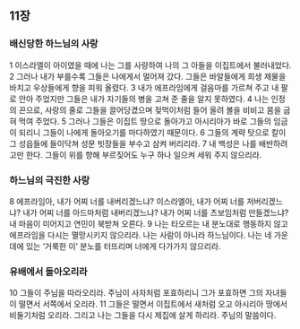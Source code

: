 ## 11장
### 배신당한 하느님의 사랑
1 이스라엘이 아이였을 때에 나는 그를 사랑하여 나의 그 아들을 이집트에서 불러내었다.
2 그러나 내가 부를수록 그들은 나에게서 멀어져 갔다. 그들은 바알들에게 희생 제물을 바치고 우상들에게 향을 피워 올렸다.
3 내가 에프라임에게 걸음마를 가르쳐 주고 내 팔로 안아 주었지만 그들은 내가 자기들의 병을 고쳐 준 줄을 알지 못하였다.
4 나는 인정의 끈으로, 사랑의 줄로 그들을 끌어당겼으며 젖먹이처럼 들어 올려 볼을 비비고 몸을 굽혀 먹여 주었다.
5 그러나 그들은 이집트 땅으로 돌아가고 아시리아가 바로 그들의 임금이 되리니 그들이 나에게 돌아오기를 마다하였기 때문이다.
6 그들의 계략 탓으로 칼이 그 성읍들에 들이닥쳐 성문 빗장들을 부수고 삼켜 버리리라.
7 내 백성은 나를 배반하려고만 한다. 그들이 위를 향해 부르짖어도 누구 하나 일으켜 세워 주지 않으리라.
### 하느님의 극진한 사랑
8 에프라임아, 내가 어찌 너를 내버리겠느냐? 이스라엘아, 내가 어찌 너를 저버리겠느냐? 내가 어찌 너를 아드마처럼 내버리겠느냐? 내가 어찌 너를 츠보임처럼 만들겠느냐? 내 마음이 미어지고 연민이 북받쳐 오른다.
9 나는 타오르는 내 분노대로 행동하지 않고 에프라임을 다시는 멸망시키지 않으리라. 나는 사람이 아니라 하느님이다. 나는 네 가운데에 있는 ‘거룩한 이’ 분노를 터뜨리며 너에게 다가가지 않으리라.
### 유배에서 돌아오리라
10 그들이 주님을 따라오리라. 주님이 사자처럼 포효하리니 그가 포효하면 그의 자녀들이 떨면서 서쪽에서 오리라.
11 그들은 떨면서 이집트에서 새처럼 오고 아시리아 땅에서 비둘기처럼 오리라. 그리고 나는 그들을 다시 제집에 살게 하리라. 주님의 말씀이다.
